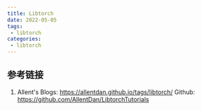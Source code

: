 ```yaml
---
title: Libtorch
date: 2022-05-05
tags:
 - libtorch
categories:
 - libtorch 
---
```



## 参考链接
1. Allent's Blogs: <https://allentdan.github.io/tags/libtorch/>
Github: <https://github.com/AllentDan/LibtorchTutorials>